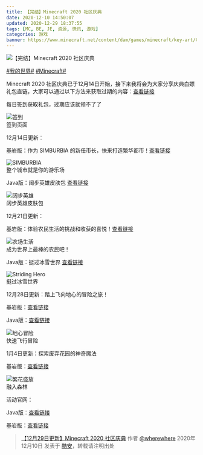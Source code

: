 ```yaml
---
title: 【完结】Minecraft 2020 社区庆典
date: 2020-12-10 14:50:07
updated: 2020-12-29 18:37:55
tags: [MC, BE, JE, 资源, 快讯, 游戏]
categories: 游戏
banner: https://www.minecraft.net/content/dam/games/minecraft/key-art/Community-Celebration_Landscape-Hero-2700x900.jpg
---
```

![【完结】Minecraft 2020 社区庆典](https://www.minecraft.net/content/dam/games/minecraft/key-art/Community-Celebration_Landscape-Hero-2700x900.jpg)

[#我的世界#](https://www.coolapk.com/t/我的世界) [#Minecraft#](https://www.coolapk.com/t/Minecraft)

Minecraft 2020 社区庆典已于12月14日开始，接下来我将会为大家分享庆典白嫖礼包直链，大家可以通过以下方法来获取过期的内容：[查看链接](/2020/06/09/Minecraft-官方绝版皮肤集合)

每日签到获取礼包，过期应该就领不了了

<img src="https://github.com/user-attachments/assets/feac2396-5243-484c-84c0-0c8f7478199a" alt="签到" />
<figcaption>签到页面</figcaption>

12月14日更新：

基岩版：作为 SIMBURBIA 的新任市长，快来打造繁华都市！[查看链接](http://minecraft.net/pdp?id=5cca20f3-5787-4256-b404-f4875376f061)

<img src="https://www.minecraft.net/content/dam/games/minecraft/marketplace/simb_MarketingKeyArt.jpg" alt="SIMBURBIA" />
<figcaption>整个城市就是你的游乐场</figcaption>

Java版：阔步英雄皮肤包 [查看链接](https://www.minecraft.net/content/dam/games/minecraft/software/striding-hero-skinpack.zip)<!--more-->

<img src="https://www.minecraft.net/content/dam/games/minecraft/marketplace/StridingHeroSkinShot3_510x287.jpg" alt="阔步英雄" />
<figcaption>阔步英雄皮肤包</figcaption>

12月21日更新：

基岩版：体验农民生活的挑战和收获的喜悦！[查看链接](http://minecraft.net/pdp?id=b8a9f9c6-1da5-4ae1-9633-36d660cb8100)

<img src="https://www.minecraft.net/content/dam/games/minecraft/marketplace/farm_life_key_art_540x304.jpg" alt="农场生活" />
<figcaption>成为世界上最棒的农民吧！</figcaption>

Java版：挺过冰雪世界 [查看链接](https://www.minecraft.net/content/dam/games/minecraft/software/Striding-Hero-Map-v1.0.3-for-Minecraft-Version-1.16.4+Resource-Pack.zip)

<img src="https://www.minecraft.net/content/dam/games/minecraft/marketplace/StridingHero4.png" alt="Striding Hero" />
<figcaption>挺过冰雪世界</figcaption>

12月28日更新：踏上飞向地心的冒险之旅！

基岩版：[查看链接](http://minecraft.net/pdp?id=3a60c683-2e7b-4067-839c-4bd6c4f8b893)

Java版：[查看链接](https://www.minecraft.net/content/dam/games/minecraft/software/Noxcrew-Terra_Swoop_Force_v1.0.1_Java.zip)

<img src="https://www.minecraft.net/content/dam/games/minecraft/marketplace/MC-CC_Maps_Terra-Swoop-Force_600x360.jpg" alt="地心冒险" />
<figcaption>快速飞行冒险</figcaption>

1月4日更新：探索废弃花园的神奇魔法

基岩版：[查看链接](http://minecraft.net/pdp?id=d8604c56-d709-40e1-a286-13dce3b34ac5)

<img src="https://www.minecraft.net/content/dam/games/minecraft/marketplace/Bloom_dotNet_HomepagePromo_600x3601.jpg" alt="繁花盛放" />
<figcaption>融入森林</figcaption>

活动官网：

Java版：[查看链接](https://www.minecraft.net/zh-hans/minecraft-java-community-celebration)

基岩版：[查看链接](https://www.minecraft.net/zh-hans/minecraft-community-celebration)

> [【12月29日更新】Minecraft 2020 社区庆典](https://www.coolapk.com/feed/23474635?shareKey=Y2MxOWZhYWU3MWM3NjY0NGY2MzY) 作者 [@wherewhere](https://www.coolapk.com/u/wherewhere) 2020年12月10日 发表于 [酷安](https://www.coolapk.com "Coolapk")，转载请注明出处
